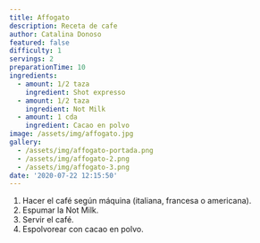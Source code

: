 ```yaml
---
title: Affogato
description: Receta de cafe
author: Catalina Donoso
featured: false
difficulty: 1
servings: 2
preparationTime: 10
ingredients:
  - amount: 1/2 taza
    ingredient: Shot expresso
  - amount: 1/2 taza
    ingredient: Not Milk
  - amount: 1 cda
    ingredient: Cacao en polvo
image: /assets/img/affogato.jpg
gallery:
  - /assets/img/affogato-portada.png
  - /assets/img/affogato-2.png
  - /assets/img/affogato-3.png
date: '2020-07-22 12:15:50'
---
```

1. Hacer el café según máquina (italiana, francesa o americana).		
1. Espumar la Not Milk.		
1. Servir el café.		
1. Espolvorear con cacao en polvo.
